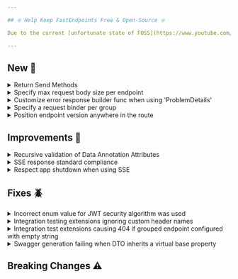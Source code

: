 ```yaml
---

## ❇️ Help Keep FastEndpoints Free & Open-Source ❇️

Due to the current [unfortunate state of FOSS](https://www.youtube.com/watch?v=H96Va36xbvo), please consider [becoming a sponsor](https://opencollective.com/fast-endpoints) and help us beat the odds to keep the project alive and free for everyone.

---
```


[//]: # (<details><summary>title text</summary></details>)

## New 🎉

<details><summary>Return Send Methods</summary>

TODO: write docs and update here

</details>

<details><summary>Specify max request body size per endpoint</summary>

Instead of globally increasing the max request body size in Kestrel, you can now set a max body size per endpoint where necessary like so:

```csharp
public override void Configure()
{
    Post("/file-upload");
    AllowFileUploads();
    MaxRequestBodySize(50 * 1024 * 1024);
}
```

</details>

<details><summary>Customize error response builder func when using 'ProblemDetails'</summary>

You can now specify a custom response builder function when doing `.UseProblemDetails()` as shown below in case you have a special requirement to use a certain shape
for one or more of your endpoints while the rest of the endpoints use the standard response.

```csharp
app.UseFastEndpoints(
       c => c.Errors.UseProblemDetails(
           p =>
           {
               p.ResponseBuilder = (failures, ctx, statusCode) =>
                                   {
                                       if (ctx.Request.Path.StartsWithSegments("/group-name"))
                                       {
                                           // return any shape you want to be serialized
                                           return new
                                           {
                                               Errors = failures
                                           };
                                       }

                                       // anything else will use the standard problem details.
                                       return new ProblemDetails(failures, ctx.Request.Path, ctx.TraceIdentifier, statusCode);
                                   };
           }))
```

</details>

<details><summary>Specify a request binder per group</summary>

It is now possible to register a particular open generic request binder such as the following:

```csharp
class MyBinder<TRequest> : RequestBinder<TRequest> where TRequest : notnull 
{ 
    public override async ValueTask<TRequest> BindAsync(BinderContext ctx, CancellationToken ct) 
    { 
        var req = await base.BindAsync(ctx, ct); // run the default binding logic
 
        if (req is MyRequest r) 
            r.SomeValue = Guid.NewGuid().ToString(); // do whatever you like
 
        return req; 
    } 
} 
```

only for a certain group configuration, so that only endpoints of that group will have the above custom binder associated with them.

```csharp
sealed class MyGroup : Group 
{ 
    public MyGroup() 
    { 
        Configure("/my-group", ep => ep.RequestBinder(typeof(MyBinder<>))); 
    } 
} 
```

</details>

<details><summary>Position endpoint version anywhere in the route</summary>

With the built-in versioning, you could only have the endpoint version number either pre-fixed or post-fixed. You can now make the version appear anywhere in the route by using a route template. The template segment will be replaced by the actual version number instead of being prepended or appended.

```csharp
sealed class MyEndpoint : EndpointWithoutRequest
{
    public override void Configure()
    {
        Get("/sales/{_version_}/my-endpoint");
        Version(1);
    }

    ...
}
```

This version placement strategy must be enabled at startup like so:

```csharp
app.UseFastEndpoints(
       c =>
       {
           c.Versioning.RouteTemplate = "{_version_}";
       })
```

If this setting is enabled, it will take precedence over the default behavior of appending/prepending the version number to the route.

</details>

## Improvements 🚀

<details><summary>Recursive validation of  Data Annotation Attributes</summary>

Until now, only the top level properties of a request DTO was being validated when using Data Annotation Attributes. This release adds support for recursively validating the whole object graph and generating errors for each that fails validation.

</details>

<details><summary>SSE response standard compliance</summary>

The SSE response implementation has been enhanced by making the `Id` property in `StreamItem` optional, adding an optional `Retry` property for client-side reconnection control, as well as introducing an extra `StreamItem` constructor overload for more flexibility. Additionally, the `X-Accel-Buffering: no` response header is now automatically sent to improve compatibility with reverse proxies like NGINX, ensuring streamed data is delivered without buffering. You can now do the following when doing multi-type data responses:

```csharp
yield return new StreamItem("my-event", myData, 3000);
```

</details>

<details><summary>Respect app shutdown when using SSE</summary>

The SSE implementation now passes the `ApplicationStopping` cancellation token to your `IAsyncEnumerable` method. This means that streaming is cancelled at least when the application host is shutting down, and also when a user provided `CancellationToken` (if provided) triggers it.

```csharp
public override async Task HandleAsync(CancellationToken ct)
{
    await Send.EventStreamAsync(GetMultiDataStream(ct), ct);

    async IAsyncEnumerable<StreamItem> GetMultiDataStream([EnumeratorCancellation] CancellationToken ct)
    {
        // Here ct is now your user provided CancellationToken combined with the ApplicationStopping CancellationToken.
        while (!ct.IsCancellationRequested)
        {
            await Task.Delay(1000, ct);

            yield return new StreamItem(Guid.NewGuid(), "your-event-type", 42);
        }
    }
}
```

</details>

## Fixes 🪲

<details><summary>Incorrect enum value for JWT security algorithm was used</summary>

The wrong variant (`SecurityAlgorithms.HmacSha256Signature`) was being used for creating symmetric JWTs by default.
The default value has been changed to `SecurityAlgorithms.HmacSha256`. It's recommended to invalidate and regenerate new tokens if you've been using the default.

If for some reason, you'd like to keep using `SecurityAlgorithms.HmacSha256Signature`, you can set it yourself like so:

```csharp
var token = JwtBearer.CreateToken(
    o =>
    {
        o.SigningKey = ...;
        o.SigningAlgorithm = SecurityAlgorithms.HmacSha256Signature;
    });
```

</details>


<details><summary>Integration testing extensions ignoring custom header names</summary>

The testing httpclient extensions were ignoring user supplied custom header names such as the following:

```csharp
[FromHeader("x-something")]
```

during the constructing of the http request message. It was instead using the DTO property name completely dismissing the custom header names.

</details>

<details><summary>Integration test extensions causing 404 if grouped endpoint configured with empty string</summary>

The test helper methods were constructing the url/route of the endpoint being tested incorrectly if that endpoint belonged to a group and was configured with an empty route like so:

```csharp
sealed class MyGroup : Group 
{ 
    public MyGroup() 
    { 
        Configure("my-group", ep => ep.AllowAnonymous()); 
    } 
} 
 
sealed class Request 
{ 
    [QueryParam] 
    public string Id { get; set; } 
} 
 
sealed class RootEndpoint : Endpoint<Request, string> 
{ 
    public override void Configure() 
    { 
        Get(string.Empty); 
        Group<MyGroup>(); 
    } 
 
    ...
}
```

</details>

<details><summary>Swagger generation failing when DTO inherits a virtual base property</summary>

When a base class has a virtual property that a derived class was overriding as shown below, Swagger generator was throwing an exception due an internal dictionary key duplication.

```csharp
public abstract class BaseDto
{
    public virtual string Name { get; set; }
}

sealed class DerivedClass : BaseDto
{
    public override string Name { get; set; }
}
```

</details>

## Breaking Changes ⚠️